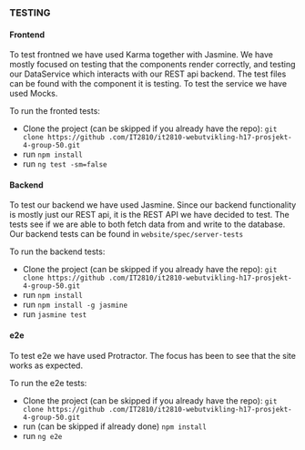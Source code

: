 ### TESTING

#### Frontend
To test frontned we have used Karma together with Jasmine. We have mostly focused on testing that the components 
render correctly, and testing our DataService which interacts with our REST api backend. The test files can be found 
with the component it is testing. To test the service we have used Mocks. 

To run the fronted tests:
- Clone the project (can be skipped if you already have the repo): `git clone https://github
.com/IT2810/it2810-webutvikling-h17-prosjekt-4-group-50.git`
- run `npm install`
- run `ng test -sm=false`

#### Backend
To test our backend we have used Jasmine. Since our backend functionality is mostly just our REST api, it is the REST
 API we have decided to test. The tests see if we are able to both fetch data from and write to the database. Our 
 backend tests can be found in `website/spec/server-tests`

To run the backend tests:
- Clone the project (can be skipped if you already have the repo): `git clone https://github
.com/IT2810/it2810-webutvikling-h17-prosjekt-4-group-50.git`
- run `npm install`
- run `npm install -g jasmine`
- run `jasmine test`


#### e2e
To test e2e we have used Protractor. The focus has been to see that the site works as expected. 

To run the e2e tests:
- Clone the project (can be skipped if you already have the repo): `git clone https://github
.com/IT2810/it2810-webutvikling-h17-prosjekt-4-group-50.git`
- run (can be skipped if already done) `npm install`
- run `ng e2e`
